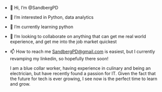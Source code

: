 - 👋 Hi, I’m @SandbergPD
- 👀 I’m interested in Python, data analytics
- 🌱 I’m currently learning python
- 💞️ I’m looking to collaborate on anything that can get me real world experience, and get me into the job market quickest
- 📫 How to reach me SandbergPD@gmail.com is easiest, but I currently revamping my linkedin, so hopefully there soon!

  I am a blue collar worker, having experience in culinary and being an electrician, but have recently found a passion for IT. 
  Given the fact that the future for tech is ever growing, I see now is the perfect time to learn and grow. 

<!---
SandbergPD/SandbergPD is a ✨ special ✨ repository because its `README.md` (this file) appears on your GitHub profile.
You can click the Preview link to take a look at your changes.
--->
